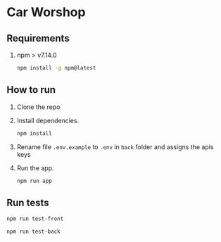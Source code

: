 # Car Worshop

## Requirements

1. npm > v7.14.0

   ```sh
   npm install -g npm@latest
   ```

## How to run

1. Clone the repo

2. Install dependencies.

   ```sh
   npm install
   ```

3. Rename file `.env.example` to `.env` in `back` folder and assigns the apis keys


4. Run the app.
   ```sh
   npm run app
   ```


## Run tests

```sh
npm run test-front
```

```sh
npm run test-back
```
